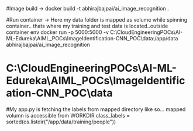 #Image build -> 
docker build -t abhirajbajpai/ai_image_recognition .

#Run container ->  Here my data folder is mapped as volume while spinning container.. thats where my training and test data is located..outside container env
docker run -p 5000:5000 -v C:\CloudEngineeringPOCs\AI-ML-Edureka\AIML_POCs\ImageIdentification-CNN_POC\data:/app/data abhirajbajpai/ai_image_recognition
# C:\CloudEngineeringPOCs\AI-ML-Edureka\AIML_POCs\ImageIdentification-CNN_POC\data
#My app.py is fetching the labels from mapped directory like so... mapped volumn is accessible from WORKDIR
class_labels = sorted(os.listdir("/app/data/training/people"))        

